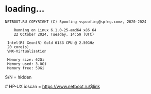# loading...
```
NETBOOT.RU COPYRIGHT (C) Spoofing <spoofing@spfng.com>, 2020-2024

	Running on Linux 6.1.0-25-amd64 x86_64
	22 October 2024, Tuesday, 14:59 (UTC)

 Intel(R) Xeon(R) Gold 6133 CPU @ 2.50GHz
 20 core(s)
 VMX-Virtualisation

 Memory size: 62Gi
 Memory used: 3.0Gi
 Memory free: 59Gi
```
S/N = hidden

\# HP-UX ioscan = https://www.netboot.ru/$link
